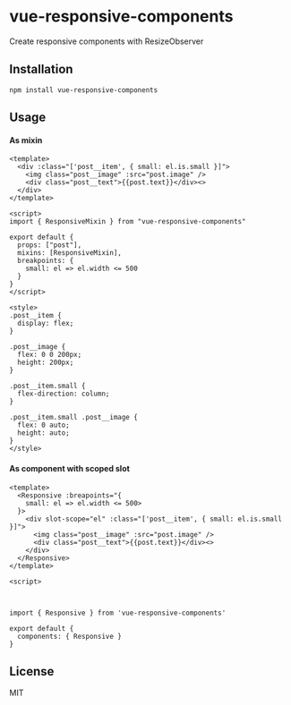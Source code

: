 # vue-responsive-components

Create responsive components with ResizeObserver

## Installation

```
npm install vue-responsive-components
```

## Usage

#### As mixin

```vue
<template>
  <div :class="['post__item', { small: el.is.small }]">
    <img class="post__image" :src="post.image" />
    <div class="post__text">{{post.text}}</div><>
  </div>
</template>

<script>
import { ResponsiveMixin } from "vue-responsive-components"

export default {
  props: ["post"],
  mixins: [ResponsiveMixin],
  breakpoints: {
    small: el => el.width <= 500
  }
}
</script>

<style>
.post__item {
  display: flex;
}

.post__image {
  flex: 0 0 200px;
  height: 200px;
}

.post__item.small {
  flex-direction: column;
}

.post__item.small .post__image {
  flex: 0 auto;
  height: auto;
}
</style>
```

#### As component with scoped slot

```vue
<template>
  <Responsive :breapoints="{
    small: el => el.width <= 500>
  }>
    <div slot-scope="el" :class="['post__item', { small: el.is.small }]">
      <img class="post__image" :src="post.image" />
      <div class="post__text">{{post.text}}</div><>
    </div>
  </Responsive>
</template>

<script>



import { Responsive } from 'vue-responsive-components'

export default {
  components: { Responsive }
}
```

## License

MIT

